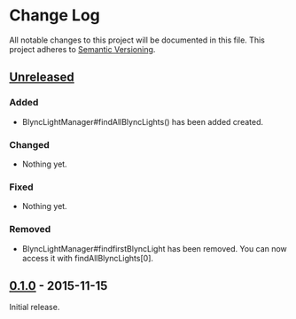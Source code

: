# Change Log

All notable changes to this project will be documented in this file.
This project adheres to [Semantic Versioning](http://semver.org/).

## [Unreleased]

### Added
- BlyncLightManager#findAllBlyncLights() has been added created.

### Changed
- Nothing yet.

### Fixed
- Nothing yet.

### Removed
- BlyncLightManager#findfirstBlyncLight has been removed. You can now
  access it with findAllBlyncLights[0].

## [0.1.0] - 2015-11-15

Initial release.

[Unreleased]: https://github.com/jedcn/blync-core/compare/v0.1.0...HEAD
[0.1.0]: https://github.com/jedcn/blync-core/tree/v0.1.0
